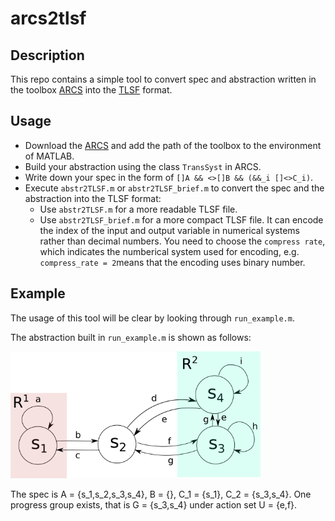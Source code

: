 # arcs2tlsf
## Description

This repo contains a simple tool to convert spec and abstraction written in the toolbox [ARCS](https://github.com/pettni/abstr-refinement) into the [TLSF](https://arxiv.org/abs/1604.02284) format.
## Usage
* Download the [ARCS](https://github.com/pettni/abstr-refinement) and add the path of the toolbox to the environment of MATLAB.
* Build your abstraction using the class `TransSyst` in ARCS.
* Write down your spec in the form of `[]A && <>[]B && (&&_i []<>C_i)`.
* Execute `abstr2TLSF.m` or `abstr2TLSF_brief.m` to convert the spec and the abstraction into the TLSF format:
  * Use `abstr2TLSF.m` for a more readable TLSF file.
  * Use `abstr2TLSF_brief.m` for a more compact TLSF file. It can encode the index of the input and output variable in numerical systems rather than decimal numbers. You need to choose the `compress rate`, which indicates the numberical system used for encoding, e.g. `compress_rate = 2`means that the encoding uses binary number.

## Example

The usage of this tool will be clear by looking through `run_example.m`.

The abstraction built in `run_example.m` is shown as follows:

<img src="doc/eg.png" width="400">

The spec is A = {s_1,s_2,s_3,s_4}, B = {}, C_1 = {s_1}, C_2 = {s_3,s_4}.
One progress group exists, that is G = {s_3,s_4} under action set U = {e,f}.
